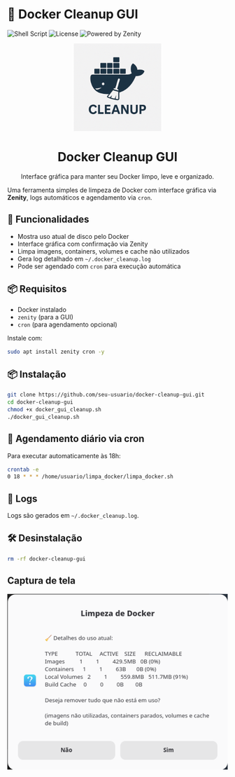 # 🧹 Docker Cleanup GUI

![Shell Script](https://img.shields.io/badge/script-bash-blue?logo=gnu-bash)
![License](https://img.shields.io/badge/license-MIT-green)
![Powered by Zenity](https://img.shields.io/badge/UI-Zenity-orange?logo=gtk)

<p align="center">
  <img src="https://github.com/MaximilianCF/limpa_docker/raw/main/assets/logo.png" width="200" alt="Logo do projeto">
</p>

<h1 align="center">Docker Cleanup GUI</h1>
<p align="center">Interface gráfica para manter seu Docker limpo, leve e organizado.</p>


Uma ferramenta simples de limpeza de Docker com interface gráfica via **Zenity**, logs automáticos e agendamento via `cron`.

## 🚀 Funcionalidades

- Mostra uso atual de disco pelo Docker
- Interface gráfica com confirmação via Zenity
- Limpa imagens, containers, volumes e cache não utilizados
- Gera log detalhado em `~/.docker_cleanup.log`
- Pode ser agendado com `cron` para execução automática

## 📦 Requisitos

- Docker instalado
- `zenity` (para a GUI)
- `cron` (para agendamento opcional)

Instale com:

```bash
sudo apt install zenity cron -y
```

## 📦 Instalação

```bash
git clone https://github.com/seu-usuario/docker-cleanup-gui.git
cd docker-cleanup-gui
chmod +x docker_gui_cleanup.sh
./docker_gui_cleanup.sh
```

## 📅 Agendamento diário via cron

Para executar automaticamente às 18h:

```bash
crontab -e
0 18 * * * /home/usuario/limpa_docker/limpa_docker.sh
```

## 📜 Logs

Logs são gerados em `~/.docker_cleanup.log`.

## 🛠️ Desinstalação

```bash
rm -rf docker-cleanup-gui
```

## Captura de tela

![Screenshot][1]

[1]: <https://github.com/MaximilianCF/limpa_docker/raw/main/assets/Captura de tela de 2025-04-17 15-07-48.png> "Screenshot of the application"
